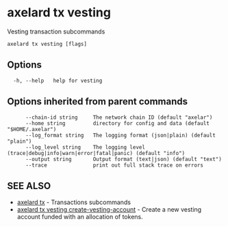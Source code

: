 # axelard tx vesting

Vesting transaction subcommands

```
axelard tx vesting [flags]
```

## Options

```
  -h, --help   help for vesting
```

## Options inherited from parent commands

```
      --chain-id string     The network chain ID (default "axelar")
      --home string         directory for config and data (default "$HOME/.axelar")
      --log_format string   The logging format (json|plain) (default "plain")
      --log_level string    The logging level (trace|debug|info|warn|error|fatal|panic) (default "info")
      --output string       Output format (text|json) (default "text")
      --trace               print out full stack trace on errors
```

## SEE ALSO

- [axelard tx](/cli-docs/v0_27_0/axelard_tx) - Transactions subcommands
- [axelard tx vesting create-vesting-account](/cli-docs/v0_27_0/axelard_tx_vesting_create-vesting-account) - Create a new vesting account funded with an allocation of tokens.
